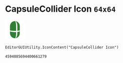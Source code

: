 # CapsuleCollider Icon `64x64`
<img src="/img/CapsuleCollider%20Icon.png" width=64 height=64>

``` CSharp
EditorGUIUtility.IconContent("CapsuleCollider Icon")
```
```
4594085694400661279
```
